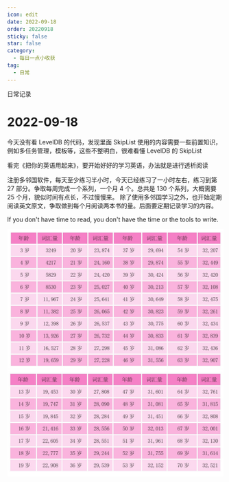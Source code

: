 ```yaml
---
icon: edit
date: 2022-09-18
order: 20220918
sticky: false
star: false
category:
  - 每日一点小收获
tag:
  - 日常
---
```


日常记录

<!-- more -->

# 2022-09-18

今天没有看 LevelDB 的代码，发现里面 SkipList 使用的内容需要一些前置知识，例如多任务管理，模板等，这些不整明白，很难看懂 LevelDB 的 SkipList

看完《把你的英语用起来》，要开始好好的学习英语，办法就是进行透析阅读

注册多邻国软件，每天至少练习半小时，今天已经练习了一小时左右，练习到第 27 部分。争取每周完成一个系列，一个月 4 个。总共是 130 个系列，大概需要 25 个月，貌似时间有点长，不过慢慢来。
除了使用多邻国学习之外，也开始定期阅读英文原文，争取做到每个月阅读两本书的量。后面要定期记录学习的内容。

If you don't have time to read, you don't have the time or the tools to write.

![Image0](/2022/09/2022-09-18_19-41-30.png)
![Image1](/2022/09/2022-09-18_19-41-37.png)
